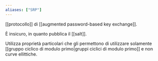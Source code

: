 ```yaml
---
aliases: ["SRP"]
---
```


[[protocollo]] di [[augmented password-based key exchange]].

È insicuro, in quanto pubblica il [[salt]].

Utilizza proprietà particolari che gli permettono di utilizzare solamente [[gruppo ciclico di modulo primo|gruppi ciclici di modulo primo]] e non curve ellittiche.